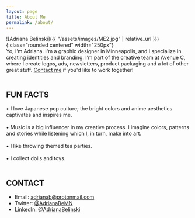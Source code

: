 ```yaml
---
layout: page
title: About Me
permalink: /about/
---
```


![Adriana Belinski]({{ "/assets/images/ME2.jpg" | relative_url }}){:class="rounded centered" width="250px"}
<br>
Yo, I’m Adriana. I'm a graphic designer in Minneapolis, and I specialize in creating identities and branding. I’m part of the creative team at Avenue C, where I create logos, ads, newsletters, product packaging and a lot of other great stuff. [Contact me](mailto:adrianab@protonmail.com) if you'd like to work together!
<br><br>
<h2>FUN FACTS</h2>

•  I love Japanese pop culture; the bright colors and anime aesthetics captivates and inspires me.
<br><br>
•  Music is a big influencer in my creative process. I imagine colors, patterns and stories while listening which I, in turn, make into art.
<br>
<br>
•  I like throwing themed tea parties. 
<br>
<br>
•  I collect dolls and toys.
<br>
<br>
<h2>CONTACT</h2>

* Email: [adrianab@protonmail.com](mailto:adrianab@protonmail.com)
* Twitter: [@AdrianaBeMN](https://twitter.com/AdrianaBeMN)
* LinkedIn: [@AdrianaBelinski](https://www.linkedin.com/in/adrianabelinski/)
